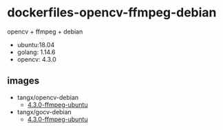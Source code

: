 # dockerfiles-opencv-ffmpeg-debian

opencv + ffmpeg + debian 

+ ubuntu:18.04
+ golang: 1.14.6
+ opencv: 4.3.0

## images

+ tangx/opencv-debian
    + [4.3.0-ffmpeg-ubuntu](opencv-debian.Dockerfile)
+ tangx/gocv-debian
    + [4.3.0-ffmpeg-ubuntu](gocv-debian.Dockerfile)
